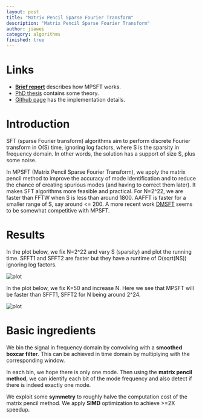 ```yaml
---
layout: post
title: "Matrix Pencil Sparse Fourier Transform"
description: "Matrix Pencil Sparse Fourier Transform"
author: jiawei
category: algorithms
finished: true
---
```


# Links

* [**Brief report**](https://github.com/tinkerstash/mpsft/blob/master/report/report.pdf) describes how MPSFT works.
* [PhD thesis](https://dspace.mit.edu/handle/1721.1/83691?show=full) contains some theory.
* [Github page](https://github.com/tinkerstash/mpsft) has the implementation details.

# Introduction

SFT (sparse Fourier transform) algorithms aim to perform discrete Fourier transform in O(S) time, ignoring log factors, where S is the sparsity in frequency domain. In other words, the solution has a support of size S, plus some noise.

In MPSFT (Matrix Pencil Sparse Fourier Transform), we apply the matrix pencil method to improve the accuracy of mode identification and to reduce the chance of creating spurious modes (and having to correct them later). It makes SFT algorithms more feasible and practical. For N=2^22, we are faster than FFTW when S is less than around 1800. AAFFT is faster for a smaller range of S, say around <= 200. A more recent work [DMSFT](http://users.math.msu.edu/users/markiwen/Papers/DiscreteSFT.pdf) seems to be somewhat competitive with MPSFT.

# Results

In the plot below, we fix N=2^22 and vary S (sparsity) and plot the running time. SFFT1 and SFFT2 are faster but they have a runtime of O(sqrt(NS)) ignoring log factors.

![plot](https://raw.githubusercontent.com/tinkerstash/mpsft/master/report/graph/runtime_vary_k.png)

In the plot below, we fix K=50 and increase N. Here we see that MPSFT will be faster than SFFT1, SFFT2 for N being around 2^24.

![plot](https://raw.githubusercontent.com/tinkerstash/mpsft/master/report/graph/runtime_vary_n.png)

# Basic ingredients

We bin the signal in frequency domain by convolving with a **smoothed boxcar filter**. This can be achieved in time domain by multiplying with the corresponding window.

In each bin, we hope there is only one mode. Then using the **matrix pencil method**, we can identify each bit of the mode frequency and also detect if there is indeed exactly one mode.

We exploit some **symmetry** to roughly halve the computation cost of the matrix pencil method. We apply **SIMD** optimization to achieve >=2X speedup.